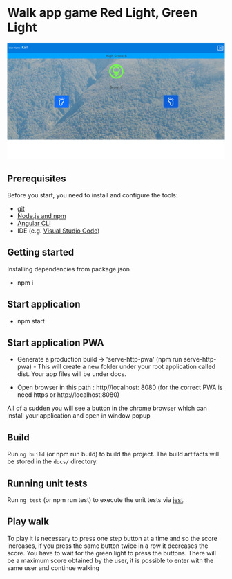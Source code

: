 # Walk app game Red Light, Green Light

![Alt text](home.png)


## Prerequisites


Before you start, you need to install and configure the tools:

* [git](https://git-scm.com/)
* [Node.js and npm](https://nodejs.org/)
* [Angular CLI](https://angular.io/cli)
* IDE (e.g. [Visual Studio Code](https://code.visualstudio.com/))


## Getting started

Installing dependencies from package.json

* npm i

## Start application

* npm start

## Start application PWA

* Generate a production build → 'serve-http-pwa' (npm run serve-http-pwa) -  This will create a new folder under your root application called dist. Your app files will be under docs.

* Open browser in this path : http//localhost: 8080 (for the correct PWA is need https or http://localhost:8080)

All of a sudden you will see a button in the chrome browser which can install your application and open in window popup

## Build

Run `ng build` (or npm run build) to build the project. The build artifacts will be stored in the `docs/` directory.


## Running unit tests

Run `ng test` (or npm run test) to execute the unit tests via [jest](https://jestjs.io/).

## Play walk 

To play it is necessary to press one step button at a time and so the score increases, if you press the same button twice in a row it decreases the score. You have to wait for the green light to press the buttons. There will be a maximum score obtained by the user, it is possible to enter with the same user and continue walking
